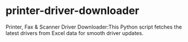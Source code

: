 # printer-driver-downloader
Printer, Fax &amp; Scanner Driver Downloader:This Python script fetches the latest drivers from Excel data for smooth driver updates.
